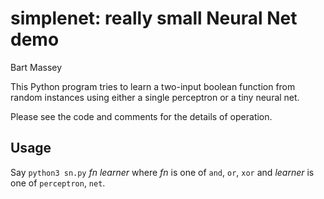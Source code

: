 # simplenet: really small Neural Net demo
Bart Massey

This Python program tries to learn a two-input boolean
function from random instances using either a single
perceptron or a tiny neural net.

Please see the code and comments for the details of operation.

## Usage

Say `python3 sn.py`&nbsp;*fn*&nbsp;*learner* where *fn* is
one of `and`, `or`, `xor` and *learner* is one of
`perceptron`, `net`.
